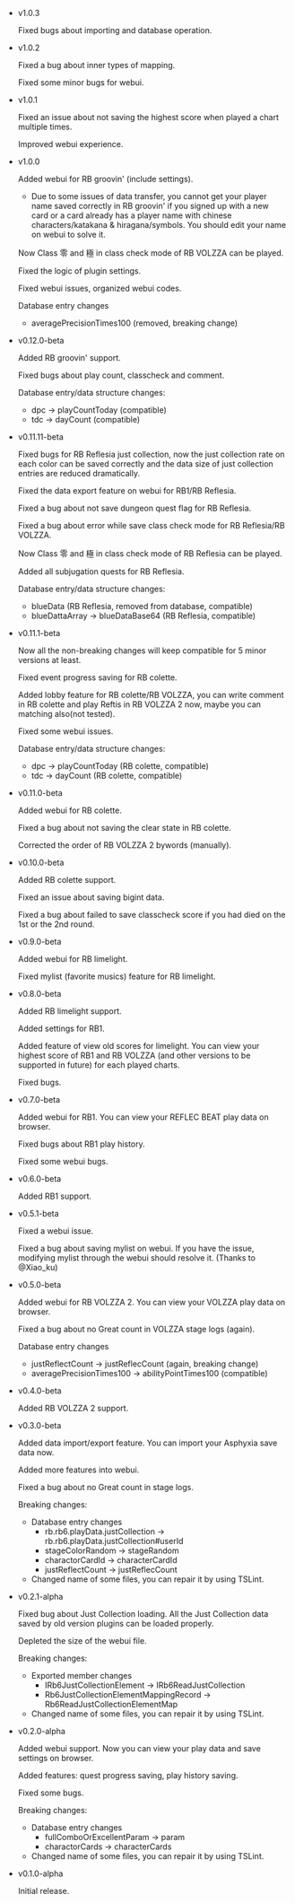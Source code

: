 - v1.0.3

  Fixed bugs about importing and database operation.

- v1.0.2

  Fixed a bug about inner types of mapping.

  Fixed some minor bugs for webui.

- v1.0.1

  Fixed an issue about not saving the highest score when played a chart multiple times.

  Improved webui experience.

- v1.0.0

  Added webui for RB groovin' (include settings). 
  - Due to some issues of data transfer, you cannot get your player name saved correctly in RB groovin' if you signed up with a new card or a card already has a player name with chinese characters/katakana & hiragana/symbols. You should edit your name on webui to solve it.

  Now Class 零 and 極 in class check mode of RB VOLZZA can be played.

  Fixed the logic of plugin settings.

  Fixed webui issues, organized webui codes.

  Database entry changes
    - averagePrecisionTimes100 (removed, breaking change)

- v0.12.0-beta

  Added RB groovin' support.

  Fixed bugs about play count, classcheck and comment.
  
  Database entry/data structure changes:
    - dpc -> playCountToday (compatible)
    - tdc -> dayCount (compatible)

- v0.11.11-beta

  Fixed bugs for RB Reflesia just collection, now the just collection rate on each color can be saved correctly and the data size of just collection entries are reduced dramatically.

  Fixed the data export feature on webui for RB1/RB Reflesia.

  Fixed a bug about not save dungeon quest flag for RB Reflesia.

  Fixed a bug about error while save class check mode for RB Reflesia/RB VOLZZA.

  Now Class 零 and 極 in class check mode of RB Reflesia can be played.

  Added all subjugation quests for RB Reflesia.

  Database entry/data structure changes:
    - blueData (RB Reflesia, removed from database, compatible)
    - blueDattaArray -> blueDataBase64 (RB Reflesia, compatible)

- v0.11.1-beta

  Now all the non-breaking changes will keep compatible for 5 minor versions at least.

  Fixed event progress saving for RB colette.

  Added lobby feature for RB colette/RB VOLZZA, you can write comment in RB colette and play Reftis in RB VOLZZA 2 now, maybe you can matching also(not tested).

  Fixed some webui issues.

  Database entry/data structure changes:
    - dpc -> playCountToday (RB colette, compatible)
    - tdc -> dayCount (RB colette, compatible)

- v0.11.0-beta

  Added webui for RB colette.

  Fixed a bug about not saving the clear state in RB colette.

  Corrected the order of RB VOLZZA 2 bywords (manually).

- v0.10.0-beta

  Added RB colette support.

  Fixed an issue about saving bigint data.

  Fixed a bug about failed to save classcheck score if you had died on the 1st or the 2nd round.

- v0.9.0-beta

  Added webui for RB limelight.

  Fixed mylist (favorite musics) feature for RB limelight.

- v0.8.0-beta

  Added RB limelight support.

  Added settings for RB1.

  Added feature of view old scores for limelight. You can view your highest score of RB1 and RB VOLZZA (and other versions to be supported in future) for each played charts.

  Fixed bugs.

- v0.7.0-beta

  Added webui for RB1. You can view your REFLEC BEAT play data on browser.

  Fixed bugs about RB1 play history.

  Fixed some webui bugs.

- v0.6.0-beta

  Added RB1 support.

- v0.5.1-beta

  Fixed a webui issue.

  Fixed a bug about saving mylist on webui. If you have the issue, modifying mylist through the webui should resolve it. (Thanks to @Xiao_ku)

- v0.5.0-beta

  Added webui for RB VOLZZA 2. You can view your VOLZZA play data on browser.

  Fixed a bug about no Great count in VOLZZA stage logs (again).

  Database entry changes
    - justReflectCount -> justReflecCount (again, breaking change)
    - averagePrecisionTimes100 -> abilityPointTimes100 (compatible)

- v0.4.0-beta

  Added RB VOLZZA 2 support.

- v0.3.0-beta

  Added data import/export feature. You can import your Asphyxia save data now.

  Added more features into webui.

  Fixed a bug about no Great count in stage logs.

  Breaking changes:
  - Database entry changes
    - rb.rb6.playData.justCollection -> rb.rb6.playData.justCollection#userId
    - stageColorRandom -> stageRandom
    - charactorCardId -> characterCardId
    - justReflectCount -> justReflecCount
  - Changed name of some files, you can repair it by using TSLint.

- v0.2.1-alpha

  Fixed bug about Just Collection loading. All the Just Collection data saved by old version plugins can be loaded properly.

  Depleted the size of the webui file.

  Breaking changes:
  - Exported member changes
    - IRb6JustCollectionElement -> IRb6ReadJustCollection
    - Rb6JustCollectionElementMappingRecord -> Rb6ReadJustCollectionElementMap
  - Changed name of some files, you can repair it by using TSLint.

- v0.2.0-alpha

  Added webui support. Now you can view your play data and save settings on browser.

  Added features: quest progress saving, play history saving.

  Fixed some bugs.

  Breaking changes:
  - Database entry changes
    - fullComboOrExcellentParam -> param
    - charactorCards -> characterCards
  - Changed name of some files, you can repair it by using TSLint.

- v0.1.0-alpha

  Initial release.